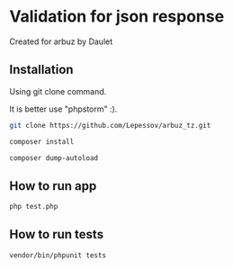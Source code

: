 # Validation for json response

Created for arbuz by Daulet

## Installation

Using git clone command.

It is better use "phpstorm" :).

```bash
git clone https://github.com/Lepessov/arbuz_tz.git

composer install

composer dump-autoload
```

## How to run app

```bash
php test.php
```

## How to run tests
```bash
vendor/bin/phpunit tests
```

